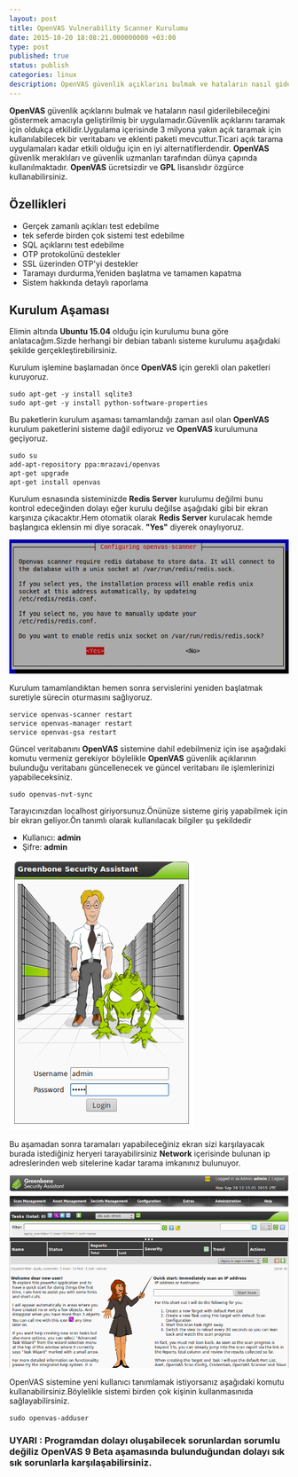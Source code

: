 ```yaml
---
layout: post
title: OpenVAS Vulnerability Scanner Kurulumu
date: 2015-10-20 18:08:21.000000000 +03:00
type: post
published: true
status: publish
categories: linux
description: OpenVAS güvenlik açıklarını bulmak ve hataların nasıl giderilebileceğini göstermek amacıyla geliştirilmiş bir uygulamadır.Güvenlik açıklarını
---
```


**OpenVAS** güvenlik açıklarını bulmak ve hataların nasıl giderilebileceğini göstermek amacıyla geliştirilmiş bir uygulamadır.Güvenlik açıklarını taramak için oldukça etkilidir.Uygulama içerisinde 3 milyona yakın açık taramak için kullanılabilecek bir veritabanı ve eklenti paketi mevcuttur.Ticari açık tarama uygulamaları kadar etkili olduğu için en iyi alternatiflerdendir. **OpenVAS** güvenlik meraklıları ve güvenlik uzmanları tarafından dünya çapında kullanılmaktadır. **OpenVAS** ücretsizdir ve **GPL** lisanslıdır özgürce kullanabilirsiniz.

## Özellikleri

- Gerçek zamanlı açıkları test edebilme
- tek seferde birden çok sistemi test edebilme
- SQL açıklarını test edebilme
- OTP protokolünü destekler
- SSL üzerinden OTP'yi destekler
- Taramayı durdurma,Yeniden başlatma ve tamamen kapatma
- Sistem hakkında detaylı raporlama

## Kurulum Aşaması

Elimin altında **Ubuntu 15.04** olduğu için kurulumu buna göre anlatacağım.Sizde herhangi bir debian tabanlı sisteme kurulumu aşağıdaki şekilde gerçekleştirebilirsiniz.

Kurulum işlemine başlamadan önce **OpenVAS** için gerekli olan paketleri kuruyoruz.

    sudo apt-get -y install sqlite3
    sudo apt-get -y install python-software-properties

Bu paketlerin kurulum aşaması tamamlandığı zaman asıl olan **OpenVAS** kurulum paketlerini sisteme dağil ediyoruz ve **OpenVAS** kurulumuna geçiyoruz.

    sudo su
    add-apt-repository ppa:mrazavi/openvas
    apt-get upgrade
    apt-get install openvas

Kurulum esnasında sisteminizde **Redis Server** kurulumu değilmi bunu kontrol edeceğinden dolayı eğer kurulu değilse aşağıdaki gibi bir ekran karşınıza çıkacaktır.Hem otomatik olarak **Redis Server** kurulacak hemde başlangıca eklensin mi diye soracak. **"Yes"** diyerek onaylıyoruz.

![openvasgorsel1](/assets/openvasgorsel1.png)

Kurulum tamamlandıktan hemen sonra servislerini yeniden başlatmak suretiyle sürecin oturmasını sağlıyoruz.

    service openvas-scanner restart
    service openvas-manager restart
    service openvas-gsa restart

Güncel veritabanını **OpenVAS** sistemine dahil edebilmeniz için ise aşağıdaki komutu vermeniz gerekiyor böylelikle **OpenVAS** güvenlik açıklarının bulunduğu veritabanı güncellenecek ve güncel veritabanı ile işlemlerinizi yapabileceksiniz.

    sudo openvas-nvt-sync

Tarayıcınızdan localhost giriyorsunuz.Önünüze sisteme giriş yapabilmek için bir ekran geliyor.Ön tanımlı olarak kullanılacak bilgiler şu şekildedir

- Kullanıcı: **admin**
- Şifre: **admin**

![openvaslogin](/assets/openvaslogin.png)

Bu aşamadan sonra taramaları yapabileceğiniz ekran sizi karşılayacak burada istediğiniz heryeri tarayabilirsiniz **Network** içerisinde bulunan ip adreslerinden web sitelerine kadar tarama imkanınız bulunuyor.

![openvasmainpage](/assets/openvasmainpage.png)

OpenVAS sistemine yeni kullanıcı tanımlamak istiyorsanız aşağıdaki komutu kullanabilirsiniz.Böylelikle sistemi birden çok kişinin kullanmasınıda sağlayabilirsiniz.

    sudo openvas-adduser

### **UYARI** : Programdan dolayı oluşabilecek sorunlardan sorumlu değiliz OpenVAS 9 Beta aşamasında bulunduğundan dolayı sık sık sorunlarla karşılaşabilirsiniz.
